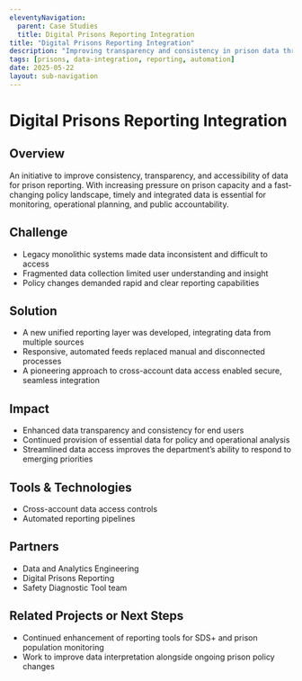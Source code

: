 ```yaml
---
eleventyNavigation:
  parent: Case Studies
  title: Digital Prisons Reporting Integration
title: "Digital Prisons Reporting Integration"
description: "Improving transparency and consistency in prison data through integration and automation."
tags: [prisons, data-integration, reporting, automation]
date: 2025-05-22
layout: sub-navigation
---
```


# Digital Prisons Reporting Integration

## Overview
An initiative to improve consistency, transparency, and accessibility of data for prison reporting. With increasing pressure on prison capacity and a fast-changing policy landscape, timely and integrated data is essential for monitoring, operational planning, and public accountability.

## Challenge
- Legacy monolithic systems made data inconsistent and difficult to access
- Fragmented data collection limited user understanding and insight
- Policy changes demanded rapid and clear reporting capabilities

## Solution
- A new unified reporting layer was developed, integrating data from multiple sources
- Responsive, automated feeds replaced manual and disconnected processes
- A pioneering approach to cross-account data access enabled secure, seamless integration

## Impact
- Enhanced data transparency and consistency for end users
- Continued provision of essential data for policy and operational analysis
- Streamlined data access improves the department’s ability to respond to emerging priorities

## Tools & Technologies
- Cross-account data access controls
- Automated reporting pipelines

## Partners
- Data and Analytics Engineering
- Digital Prisons Reporting
- Safety Diagnostic Tool team

## Related Projects or Next Steps
- Continued enhancement of reporting tools for SDS+ and prison population monitoring
- Work to improve data interpretation alongside ongoing prison policy changes
